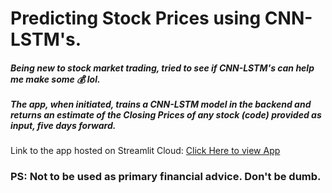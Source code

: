 # Predicting Stock Prices using CNN-LSTM's.

<h5> Being new to stock market trading, tried to see if CNN-LSTM's can help me make some &#128176; lol.  <br> <br>
The app, when initiated, trains a CNN-LSTM model in the backend and returns an estimate of the Closing Prices of any stock (code) provided as input, five days forward. </h5>


Link to the app hosted on Streamlit Cloud: <a href='https://stockpricestimator.streamlit.app/'>Click Here to view App </a>

<h3>PS: Not to be used as primary financial advice. Don't be dumb. </h3>
